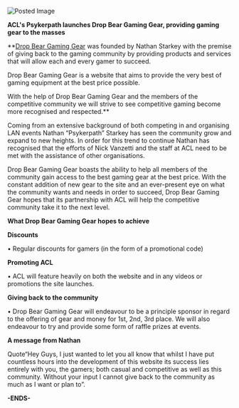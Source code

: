![Posted Image](http://img.photobucket.com/albums/v436/corridon/dbg.png)





****ACL's Psykerpath launches Drop Bear Gaming Gear, providing gaming gear to the masses****





**[Drop Bear Gaming Gear](http://dbgaminggear.com.au/) was founded by Nathan Starkey with the premise of giving back to the gaming community by providing products and services that will allow each and every gamer to succeed. 


Drop Bear Gaming Gear is a website that aims to provide the very best of gaming equipment at the best price possible.


With the help of Drop Bear Gaming Gear and the members of the competitive community we will strive to see competitive gaming become more recognised and respected.**




Coming from an extensive background of both competing in and organising LAN events Nathan “Psykerpath” Starkey has seen the community grow and expand to new heights. In order for this trend to continue Nathan has recognised that the efforts of Nick Vanzetti and the staff at ACL need to be met with the assistance of other organisations. 





Drop Bear Gaming Gear boasts the ability to help all members of the community gain access to the best gaming gear at the best price. With the constant addition of new gear to the site and an ever-present eye on what the community wants and needs in order to succeed, Drop Bear Gaming Gear hopes that its partnership with ACL will help the competitive community take it to the next level.






**What Drop Bear Gaming Gear hopes to achieve**





**Discounts**





• Regular discounts for gamers (in the form of a promotional code)






**Promoting ACL**





• ACL will feature heavily on both the website and in any videos or promotions the site launches. 






**Giving back to the community**





• Drop Bear Gaming Gear will endeavour to be a principle sponsor in regard to the offering of gear and money for 1st, 2nd, 3rd place. We will also endeavour to try and provide some form of raffle prizes at events.  






**A message from Nathan**






Quote“Hey Guys, I just wanted to let you all know that whilst I have put countless hours into the development of this website its success lies entirely with you, the gamers; both casual and competitive as well as this community. Without your input I cannot give back to the community as much as I want or plan to”.





**-ENDS-**